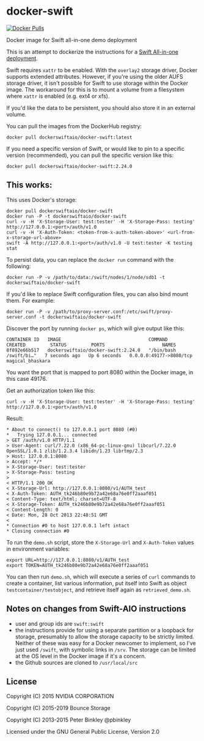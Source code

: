 docker-swift
============

[![Docker Pulls](https://img.shields.io/docker/pulls/dockerswiftaio/docker-swift.svg)](https://hub.docker.com/r/dockerswiftaio/docker-swift/)

Docker image for Swift all-in-one demo deployment

This is an attempt to dockerize the instructions for a [Swift All-in-one deployment](https://docs.openstack.org/swift/latest/development_saio.html).

Swift requires `xattr` to be enabled. With the `overlay2` storage driver, Docker
supports extended attributes. However, if you're using the older AUFS storage
driver, it isn't possible for Swift to use storage within the Docker image.
The workaround for this is to mount a volume from a filesystem where `xattr` is
enabled (e.g. ext4 or xfs).

If you'd like the data to be persistent, you should also store it in an external
volume.

You can pull the images from the DockerHub registry:
```
docker pull dockerswiftaio/docker-swift:latest
```

If you need a specific version of Swift, or would like to pin to a specific
version (recommended), you can pull the specific version like this:
```
docker pull dockerswiftaio/docker-swift:2.24.0
```

## This works:

This uses Docker's storage:
```
docker pull dockerswiftaio/docker-swift
docker run -P -t dockerswiftaio/docker-swift
curl -v -H 'X-Storage-User: test:tester' -H 'X-Storage-Pass: testing' http://127.0.0.1:<port>/auth/v1.0
curl -v -H 'X-Auth-Token: <token-from-x-auth-token-above>' <url-from-x-storage-url-above>
swift -A http://127.0.0.1:<port>/auth/v1.0 -U test:tester -K testing stat
```

To persist data, you can replace the `docker run` command with the following:
```
docker run -P -v /path/to/data:/swift/nodes/1/node/sdb1 -t dockerswiftaio/docker-swift
```

If you'd like to replace Swift configuration files, you can also bind mount
them. For example:
```
docker run -P -v /path/to/proxy-server.conf:/etc/swift/proxy-server.conf -t dockerswiftaio/docker-swift
```

Discover the port by running `docker ps`, which will give output like this:

```
CONTAINER ID   IMAGE                                COMMAND                  CREATED         STATUS         PORTS                     NAMES
8f892e66b517   dockerswiftaio/docker-swift:2.24.0   "/bin/bash /swift/bi…"   7 seconds ago   Up 6 seconds   0.0.0.0:49177->8080/tcp   magical_bhaskara
```

You want the port that is mapped to port 8080 within the Docker image, in this case 49176.

Get an authorization token like this:

```
curl -v -H 'X-Storage-User: test:tester' -H 'X-Storage-Pass: testing' http://127.0.0.1:<port>/auth/v1.0
```

Result:

```
* About to connect() to 127.0.0.1 port 8080 (#0)
*   Trying 127.0.0.1... connected
> GET /auth/v1.0 HTTP/1.1
> User-Agent: curl/7.22.0 (x86_64-pc-linux-gnu) libcurl/7.22.0 OpenSSL/1.0.1 zlib/1.2.3.4 libidn/1.23 librtmp/2.3
> Host: 127.0.0.1:8080
> Accept: */*
> X-Storage-User: test:tester
> X-Storage-Pass: testing
>
< HTTP/1.1 200 OK
< X-Storage-Url: http://127.0.0.1:8080/v1/AUTH_test
< X-Auth-Token: AUTH_tk246b80e9b72a42e68a76e0ff2aaaf051
< Content-Type: text/html; charset=UTF-8
< X-Storage-Token: AUTH_tk246b80e9b72a42e68a76e0ff2aaaf051
< Content-Length: 0
< Date: Mon, 28 Oct 2013 22:48:51 GMT
<
* Connection #0 to host 127.0.0.1 left intact
* Closing connection #0
```

To run the `demo.sh` script, store the `X-Storage-Url` and `X-Auth-Token` values in environment variables:

```
export URL=http://127.0.0.1:8080/v1/AUTH_test
export TOKEN=AUTH_tk246b80e9b72a42e68a76e0ff2aaaf051
```

You can then run `demo.sh`, which will execute a series of `curl` commands to create
a container, list various information, put itself into Swift as object
`testcontainer/testobject`, and retrieve itself again as `retrieved_demo.sh`.

## Notes on changes from Swift-AIO instructions

- user and group ids are `swift:swift`
- the instructions provide for using a separate partition or a loopback for
  storage, presumably to allow the storage capacity to be strictly limited.
  Neither of these was easy for a Docker newcomer to implement, so I've just
  used `/swift`, with symbolic links in `/srv`. The storage can be limited
  at the OS level in the Docker image if it's a concern.
- the Github sources are cloned to `/usr/local/src`

## License

Copyright (C) 2015 NVIDIA CORPORATION

Copyright (C) 2015-2019 Bounce Storage

Copyright (C) 2013-2015 Peter Binkley @pbinkley

Licensed under the GNU General Public License, Version 2.0
